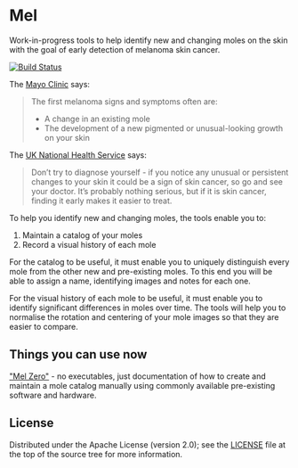Mel
===

Work-in-progress tools to help identify new and changing moles on the skin with
the goal of early detection of melanoma skin cancer.

[![Build Status](https://travis-ci.org/aevri/mel.svg)](https://travis-ci.org/aevri/mel)

The [Mayo Clinic](1) says:
> The first melanoma signs and symptoms often are:
>
> - A change in an existing mole
> - The development of a new pigmented or unusual-looking growth on your skin

The [UK National Health Service][2] says:
> Don’t try to diagnose yourself - if you notice any unusual or persistent
changes to your skin it could be a sign of skin cancer, so go and see your
doctor. It’s probably nothing serious, but if it is skin cancer, finding it
early makes it easier to treat.

To help you identify new and changing moles, the tools enable you to:

1. Maintain a catalog of your moles
2. Record a visual history of each mole

For the catalog to be useful, it must enable you to uniquely distinguish every
mole from the other new and pre-existing moles. To this end you will be able to
assign a name, identifying images and notes for each one.

For the visual history of each mole to be useful, it must enable you to
identify significant differences in moles over time. The tools will help you to
normalise the rotation and centering of your mole images so that they are
easier to compare.

[1]: http://www.mayoclinic.org/diseases-conditions/melanoma/basics/symptoms/con-20026009
[2]: http://www.nhs.uk/be-clear-on-cancer/assets/BeClearOnCancer_skincancer_leaflet.pdf

Things you can use now
----------------------

["Mel Zero"](mel_zero.md) - no executables, just documentation of how to create
and maintain a mole catalog manually using commonly available pre-existing
software and hardware.

License
-------

Distributed under the Apache License (version 2.0); see the [LICENSE](LICENSE)
file at the top of the source tree for more information.
